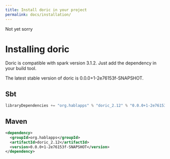 ```yaml
---
title: Install doric in your project
permalink: docs/installation/
---
```

Not yet sorry
# Installing doric
Doric is compatible with spark version 3.1.2. Just add the dependency in your build tool.

The latest stable version of doric is 0.0.0+1-2e76153f-SNAPSHOT.

## Sbt
```scala
libraryDependencies += "org.hablapps" % "doric_2.12" % "0.0.0+1-2e76153f-SNAPSHOT"
```
## Maven
```xml
<dependency>
  <groupId>org.hablapps</groupId>
  <artifactId>doric_2.12</artifactId>
  <version>0.0.0+1-2e76153f-SNAPSHOT</version>
</dependency>
```

